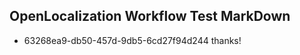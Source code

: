 ## OpenLocalization Workflow Test MarkDown
* 63268ea9-db50-457d-9db5-6cd27f94d244 thanks!

<!--HONumber=Sep16_HO1-->


